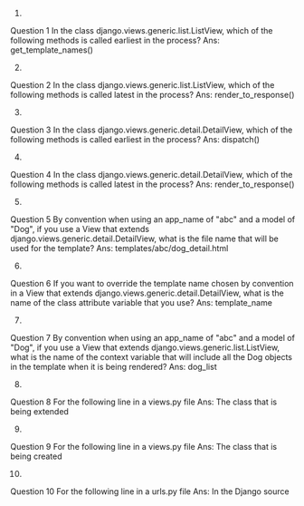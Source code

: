 1.
Question 1
In the class django.views.generic.list.ListView, which of the following methods is called earliest in the process?
Ans: get_template_names()

2.
Question 2
In the class django.views.generic.list.ListView, which of the following methods is called latest in the process?
Ans: render_to_response()

3.
Question 3
In the class django.views.generic.detail.DetailView, which of the following methods is called earliest in the process?
Ans: dispatch()

4.
Question 4
In the class django.views.generic.detail.DetailView, which of the following methods is called latest in the process?
Ans: render_to_response()

5.
Question 5
By convention when using an app_name of "abc" and a model of "Dog", if you use a View that extends django.views.generic.detail.DetailView, what is the file name that will be used for the template?
Ans: templates/abc/dog_detail.html

6.
Question 6
If you want to override the template name chosen by convention in a View that extends django.views.generic.detail.DetailView, what is the name of the class attribute variable that you use?
Ans: template_name

7.
Question 7
By convention when using an app_name of "abc" and a model of "Dog", if you use a View that extends django.views.generic.list.ListView, what is the name of the context variable that will include all the Dog objects in the template when it is being rendered?
Ans: dog_list

8.
Question 8
For the following line in a views.py file
Ans: The class that is being extended

9.
Question 9
For the following line in a views.py file
Ans: The class that is being created

10.
Question 10
For the following line in a urls.py file
Ans: In the Django source

